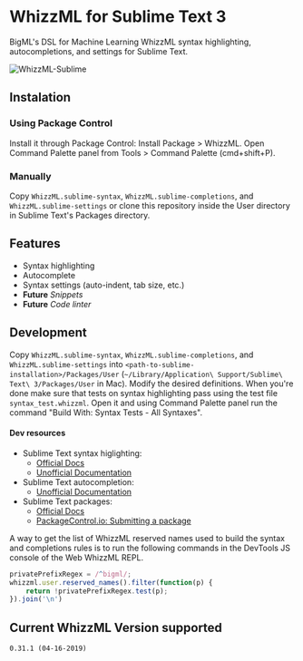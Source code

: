 # WhizzML for Sublime Text 3

BigML's DSL for Machine Learning WhizzML syntax highlighting, autocompletions,
and settings for Sublime Text.

![WhizzML-Sublime](https://raw.githubusercontent.com/whizzml/whizzml-sublime/master/whizzml-sublime.gif "WhizzML-Sublime")

## Instalation

### Using Package Control

Install it through Package Control: Install Package > WhizzML. Open Command
Palette panel from Tools > Command Palette (cmd+shift+P).

### Manually

Copy `WhizzML.sublime-syntax`, `WhizzML.sublime-completions`, and
`WhizzML.sublime-settings` or clone this repository inside the User directory
in Sublime Text's Packages directory.

## Features

- Syntax highlighting
- Autocomplete
- Syntax settings (auto-indent, tab size, etc.)
- **Future** _Snippets_
- **Future** _Code linter_

## Development

Copy `WhizzML.sublime-syntax`, `WhizzML.sublime-completions`, and
`WhizzML.sublime-settings` into
`<path-to-sublime-installation>/Packages/User`
(`~/Library/Application\ Support/Sublime\ Text\ 3/Packages/User` in Mac).
Modify the desired definitions. When you're done make sure that tests on syntax
highlighting pass using the test file `syntax_test.whizzml`. Open it and using
Command Palette panel run the command "Build With: Syntax Tests - All
Syntaxes".

#### Dev resources

- Sublime Text syntax higlighting:
    - [Official Docs](http://www.sublimetext.com/docs/3/syntax.html)
    - [Unofficial Documentation](http://docs.sublimetext.info/en/latest/extensibility/syntaxdefs.html)
- Sublime Text autocompletion:
    - [Unofficial Documentation](http://docs.sublimetext.info/en/latest/extensibility/completions.html)
- Sublime Text packages:
    - [Official Docs](https://www.sublimetext.com/docs/3/packages.html)
    - [PackageControl.io: Submitting a package](https://packagecontrol.io/docs/submitting_a_package)

A way to get the list of WhizzML reserved names used to build the syntax and completions rules is to
run the following commands in the DevTools JS console of the Web WhizzML REPL.

```javascript
privatePrefixRegex = /^bigml/;
whizzml.user.reserved_names().filter(function(p) {
    return !privatePrefixRegex.test(p);
}).join('\n')
```

## Current WhizzML Version supported
    0.31.1 (04-16-2019)
